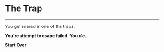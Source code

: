 # The Trap

---

You get snared in one of the traps.

**You're attempt to esape failed. You _die_.**

[**Start Over**](../wake-up.md)

